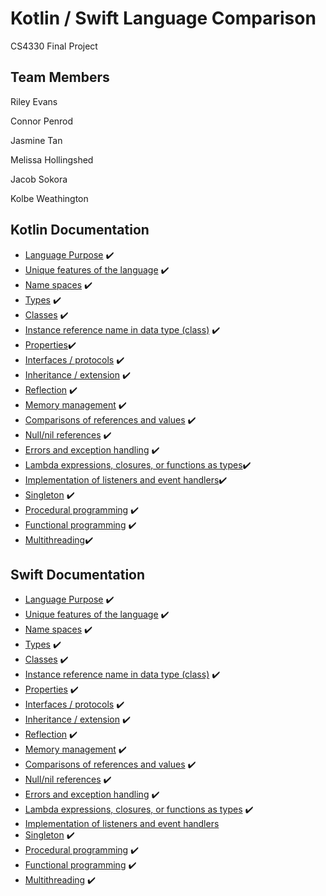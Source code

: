 # Kotlin / Swift Language Comparison
CS4330 Final Project

## Team Members
Riley Evans

Connor Penrod

Jasmine Tan

Melissa Hollingshed

Jacob Sokora

Kolbe Weathington 

## Kotlin Documentation
* [Language Purpose](Kotlin-Documentation/LanguagePurpose.md) :heavy_check_mark:
* [Unique features of the language](Kotlin-Documentation/UniqueFeatures.md) :heavy_check_mark:
* [Name spaces](Kotlin-Documentation/NameSpaces.md) :heavy_check_mark:
* [Types](Kotlin-Documentation/Types.md) :heavy_check_mark:
* [Classes](Kotlin-Documentation/Classes.md) :heavy_check_mark:
* [Instance reference name in data type (class)](Kotlin-Documentation/InstanceReferenceNameInDataType.md) :heavy_check_mark:
* [Properties](Kotlin-Documentation/Properties.md):heavy_check_mark:
* [Interfaces / protocols](Kotlin-Documentation/InterfacesProtocols.md) :heavy_check_mark:
* [Inheritance / extension](Kotlin-Documentation/InheritanceExtension.md) :heavy_check_mark:
* [Reflection](Kotlin-Documentation/Reflection.md) :heavy_check_mark:
* [Memory management](Kotlin-Documentation/MemoryManagement.md) :heavy_check_mark:
* [Comparisons of references and values](Kotlin-Documentation/ComparisonsOfReferencesAndValues.md) :heavy_check_mark:
* [Null/nil references](Kotlin-Documentation/NullReferences.md) :heavy_check_mark:
* [Errors and exception handling](Kotlin-Documentation/ErrorsExceptionHandling.md) :heavy_check_mark:
* [Lambda expressions, closures, or functions as types](Kotlin-Documentation/LambdaExpressionsClosuresFunctionsAsTypes.md):heavy_check_mark:
* [Implementation of listeners and event handlers](Kotlin-Documentation/ListenersAndEventHandlers.md):heavy_check_mark:
* [Singleton](Kotlin-Documentation/Singleton.md) :heavy_check_mark:
* [Procedural programming](Kotlin-Documentation/ProceduralProgramming.md) :heavy_check_mark:
* [Functional programming](Kotlin-Documentation/FunctionalProgramming.md) :heavy_check_mark:
* [Multithreading](Kotlin-Documentation/Multithreading.md):heavy_check_mark:

## Swift Documentation
* [Language Purpose](Swift-Documentation/LanguagePurpose.md) :heavy_check_mark: <br/>
* [Unique features of the language](Swift-Documentation/UniqueFeatures.md) :heavy_check_mark:
* [Name spaces](Swift-Documentation/NameSpaces.md) :heavy_check_mark: 
* [Types](Swift-Documentation/Types.md) :heavy_check_mark:
* [Classes](Swift-Documentation/Classes.md) :heavy_check_mark:
* [Instance reference name in data type (class)](Swift-Documentation/InstanceReferenceNameInDataType.md) :heavy_check_mark:
* [Properties](Swift-Documentation/Properties.md) :heavy_check_mark:
* [Interfaces / protocols](Swift-Documentation/InterfacesProtocols.md) :heavy_check_mark:
* [Inheritance / extension](Swift-Documentation/InheritanceExtension.md) :heavy_check_mark:
* [Reflection](Swift-Documentation/Reflection.md) :heavy_check_mark:
* [Memory management](Swift-Documentation/MemoryManagement.md) :heavy_check_mark:
* [Comparisons of references and values](Swift-Documentation/ComparisonsOfReferencesAndValues.md) :heavy_check_mark:
* [Null/nil references](Swift-Documentation/NullReferences.md) :heavy_check_mark:
* [Errors and exception handling](Swift-Documentation/ErrorsExceptionHandling.md) :heavy_check_mark:
* [Lambda expressions, closures, or functions as types](Swift-Documentation/LambdaExpressionsClosuresFunctionsAsTypes.md) :heavy_check_mark:
* [Implementation of listeners and event handlers](Swift-Documentation/ListenersAndEventHandlers.md)
* [Singleton](Swift-Documentation/Singleton.md) :heavy_check_mark:
* [Procedural programming](Swift-Documentation/ProceduralProgramming.md) :heavy_check_mark:
* [Functional programming](Swift-Documentation/FunctionalProgramming.md) :heavy_check_mark:
* [Multithreading](Swift-Documentation/Multithreading.md) :heavy_check_mark:
